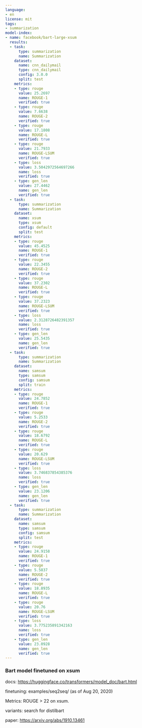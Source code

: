 ```yaml
---
language:
- en
license: mit
tags:
- summarization
model-index:
- name: facebook/bart-large-xsum
  results:
  - task:
      type: summarization
      name: Summarization
    dataset:
      name: cnn_dailymail
      type: cnn_dailymail
      config: 3.0.0
      split: test
    metrics:
    - type: rouge
      value: 25.2697
      name: ROUGE-1
      verified: true
    - type: rouge
      value: 7.6638
      name: ROUGE-2
      verified: true
    - type: rouge
      value: 17.1808
      name: ROUGE-L
      verified: true
    - type: rouge
      value: 21.7933
      name: ROUGE-LSUM
      verified: true
    - type: loss
      value: 3.5042972564697266
      name: loss
      verified: true
    - type: gen_len
      value: 27.4462
      name: gen_len
      verified: true
  - task:
      type: summarization
      name: Summarization
    dataset:
      name: xsum
      type: xsum
      config: default
      split: test
    metrics:
    - type: rouge
      value: 45.4525
      name: ROUGE-1
      verified: true
    - type: rouge
      value: 22.3455
      name: ROUGE-2
      verified: true
    - type: rouge
      value: 37.2302
      name: ROUGE-L
      verified: true
    - type: rouge
      value: 37.2323
      name: ROUGE-LSUM
      verified: true
    - type: loss
      value: 2.3128726482391357
      name: loss
      verified: true
    - type: gen_len
      value: 25.5435
      name: gen_len
      verified: true
  - task:
      type: summarization
      name: Summarization
    dataset:
      name: samsum
      type: samsum
      config: samsum
      split: train
    metrics:
    - type: rouge
      value: 24.7852
      name: ROUGE-1
      verified: true
    - type: rouge
      value: 5.2533
      name: ROUGE-2
      verified: true
    - type: rouge
      value: 18.6792
      name: ROUGE-L
      verified: true
    - type: rouge
      value: 20.629
      name: ROUGE-LSUM
      verified: true
    - type: loss
      value: 3.746837854385376
      name: loss
      verified: true
    - type: gen_len
      value: 23.1206
      name: gen_len
      verified: true
  - task:
      type: summarization
      name: Summarization
    dataset:
      name: samsum
      type: samsum
      config: samsum
      split: test
    metrics:
    - type: rouge
      value: 24.9158
      name: ROUGE-1
      verified: true
    - type: rouge
      value: 5.5837
      name: ROUGE-2
      verified: true
    - type: rouge
      value: 18.8935
      name: ROUGE-L
      verified: true
    - type: rouge
      value: 20.76
      name: ROUGE-LSUM
      verified: true
    - type: loss
      value: 3.775235891342163
      name: loss
      verified: true
    - type: gen_len
      value: 23.0928
      name: gen_len
      verified: true
---
```

### Bart model finetuned on xsum

docs: https://huggingface.co/transformers/model_doc/bart.html

finetuning: examples/seq2seq/ (as of Aug 20, 2020)

Metrics: ROUGE > 22 on xsum.

variants: search for distilbart

paper: https://arxiv.org/abs/1910.13461